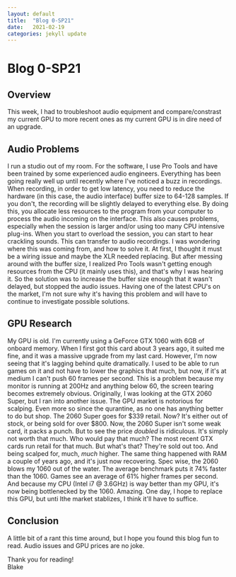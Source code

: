 ```yaml
---
layout: default
title:  "Blog 0-SP21"
date:   2021-02-19
categories: jekyll update
---
```



<h1>Blog 0-SP21</h1>

<h2>Overview</h2>
This week, I had to troubleshoot audio equipment and compare/constrast my current GPU to more recent ones as my current GPU is in dire need of an upgrade.

<h2>Audio Problems</h2>
I run a studio out of my room. For the software, I use Pro Tools and have been trained by some experienced audio engineers. Everything has been going really well up until recently where I've noticed a buzz in recordings. When recording, in order to get low latency, you need to reduce the hardware (in this case, the audio interface) buffer size to 64-128 samples. If you don't, the recording will be slightly delayed to everything else. By doing this, you allocate less resources to the program from your computer to process the audio incoming on the interface. This also causes problems, especially when the session is larger and/or using too many CPU intensive plug-ins. When you start to overload the session, you can start to hear crackling sounds. This can transfer to audio recordings. I was wondering where this was coming from, and how to solve it. At first, I thought it must be a wiring issue and maybe the XLR needed replacing. But after messing around with the buffer size, I realized Pro Tools wasn't getting enough resources from the CPU (it mainly uses this), and that's why I was hearing it. So the solution was to increase the buffer size enough that it wasn't delayed, but stopped the audio issues. Having one of the latest CPU's on the market, I'm not sure why it's having this problem and will have to continue to investigate possible solutions. 

<h2>GPU Research</h2>
My GPU is old. I'm currently using a GeForce GTX 1060 with 6GB of onboard memory. When I first got this card about 3 years ago, it suited me fine, and it was a massive upgrade from my last card. However, I'm now seeing that it's lagging behind quite dramatically. I used to be able to run games on it and not have to lower the graphics that much, but now, if it's at medium I can't push 60 frames per second. This is a problem because my monitor is running at 200Hz and anything below 60, the screen tearing becomes extremely obvious. Originally, I was looking at the GTX 2060 Super, but I ran into another issue. The GPU market is notorious for scalping. Even more so since the qurantine, as no one has anything better to do but shop. The 2060 Super goes for $339 retail. Now? It's either out of stock, or being sold for over $800. Now, the 2060 Super isn't some weak card, it packs a punch. But to see the price <i>doubled</i> is ridiculous. It's simply not worth that much. Who would pay that much? The most recent GTX cards run retail for that much. But what's that? They're sold out too. And being scalped for, much, <i>much</i> higher. The same thing happened with RAM a couple of years ago, and it's just now recovering. Spec wise, the 2060 blows my 1060 out of the water. The average benchmark puts it 74% faster than the 1060. Games see an average of 61% higher frames per second. And because my CPU (Intel i7 @ 3.6GHz) is way better than my GPU, it's now being bottlenecked by the 1060. Amazing. One day, I hope to replace this GPU, but unti lthe market stablizes, I think it'll have to suffice. 

<h2>Conclusion</h2>
A little bit of a rant this time around, but I hope you found this blog fun to read. Audio issues and GPU prices are no joke. 


Thank you for reading!<br/>
Blake

